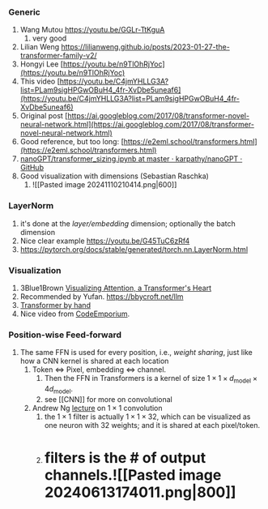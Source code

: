 ### Generic
1. Wang Mutou https://youtu.be/GGLr-TtKguA
	1. very good
2. Lilian Weng https://lilianweng.github.io/posts/2023-01-27-the-transformer-family-v2/
3. Hongyi Lee [https://youtu.be/n9TlOhRjYoc](https://youtu.be/n9TlOhRjYoc)
4. This video [https://youtu.be/C4jmYHLLG3A?list=PLam9sigHPGwOBuH4_4fr-XvDbe5uneaf6](https://youtu.be/C4jmYHLLG3A?list=PLam9sigHPGwOBuH4_4fr-XvDbe5uneaf6)
5. Original post [https://ai.googleblog.com/2017/08/transformer-novel-neural-network.html](https://ai.googleblog.com/2017/08/transformer-novel-neural-network.html)
6. Good reference, but too long: [https://e2eml.school/transformers.html](https://e2eml.school/transformers.html)
7. [nanoGPT/transformer_sizing.ipynb at master · karpathy/nanoGPT · GitHub](https://github.com/karpathy/nanoGPT/blob/master/transformer_sizing.ipynb)
8. Good visualization with dimensions (Sebastian Raschka)
	1. ![[Pasted image 20241110210414.png|600]]

### LayerNorm
1. it's done at the *layer/embedding* dimension; optionally the batch dimension
2. Nice clear example https://youtu.be/G45TuC6zRf4
3. https://pytorch.org/docs/stable/generated/torch.nn.LayerNorm.html

### Visualization
1. 3Blue1Brown [Visualizing Attention, a Transformer's Heart](https://youtu.be/eMlx5fFNoYc)
2. Recommended by Yufan. https://bbycroft.net/llm
3. [Transformer by hand](https://www.linkedin.com/posts/tom-yeh_transformer-aibyhand-deeplearning-activity-7215281110396620800-fGev?utm_source=share&utm_medium=member_desktop)
4. Nice video from [CodeEmporium](https://youtu.be/Nw_PJdmydZY). 

### Position-wise Feed-forward
1. The same FFN is used for every position, i.e., *weight sharing*, just like how a CNN kernel is shared at each location
	1. Token $\Leftrightarrow$ Pixel, embedding $\Leftrightarrow$ channel. 
		1. Then the FFN in Transformers is a kernel of size $1\times1\times d_{\text{model}}\times 4d_{\text{model}}$.
		2. see [[CNN]] for more on convolutional
	2. Andrew Ng [lecture](https://youtu.be/c1RBQzKsDCk) on $1\times 1$ convolution
		1. the $1 \times 1$ filter is actually $1 \times 1 \times 32$, which can be visualized as one neuron with 32 weights; and it is shared at each pixel/token.  
		2. # filters is the # of output channels.![[Pasted image 20240613174011.png|800]]
